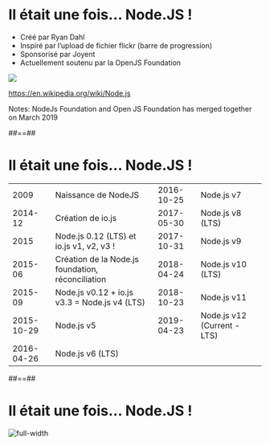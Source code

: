 <!-- .slide: class="two-column-layout"-->

# Il était une fois… Node.JS !

* Créé par Ryan Dahl
* Inspiré par l’upload de fichier flickr (barre de progression)
* Sponsorisé par Joyent
* Actuellement soutenu par la OpenJS Foundation

![](./assets/images/320px-Ryan_Dahl.jpg)

https://en.wikipedia.org/wiki/Node.js

Notes:
NodeJs Foundation and Open JS Foundation has merged together on March 2019

##==##

# Il était une fois… Node.JS !

| | | | |
|-|---|-|---|
|2009|Naissance de NodeJS|2016-10-25|Node.js v7|
|2014-12|Création de io.js|2017-05-30|Node.js v8 (LTS)|
|2015|Node.js 0.12 (LTS) et io.js v1, v2, v3 !|2017-10-31|Node.js v9|
|2015-06|Création de la Node.js foundation, réconciliation|2018-04-24|Node.js v10 (LTS)|
|2015-09|Node.js v0.12 + io.js v3.3 = Node.js v4 (LTS)|2018-10-23|Node.js v11|
|2015-10-29|Node.js v5|2019-04-23|Node.js v12 (Current - LTS)|
|2016-04-26|Node.js v6 (LTS)| | |

##==##

# Il était une fois… Node.JS !

![full-width](./assets/images/release-schedule.svg)